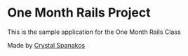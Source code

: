 # One Month Rails Project

This is the sample application for the One Month Rails Class

Made by [Crystal Spanakos](about.me/spanakos/)